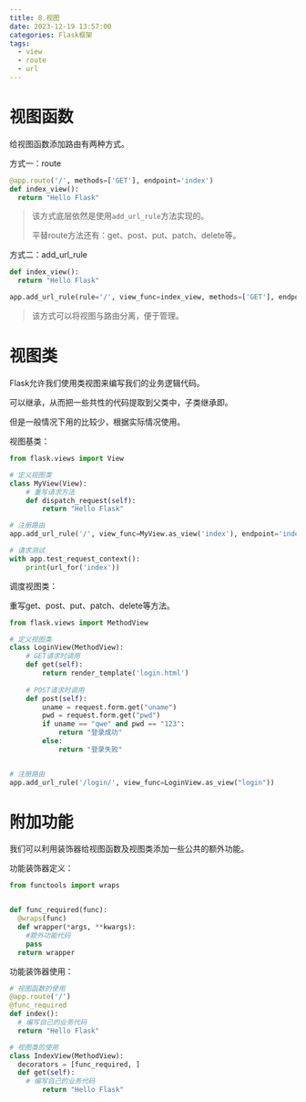 ```yaml
---
title: 8.视图
date: 2023-12-19 13:57:00
categories: Flask框架
tags: 
  - view
  - route
  - url
---
```


# 视图函数

给视图函数添加路由有两种方式。

方式一：route

```python
@app.route('/', methods=['GET'], endpoint='index')
def index_view():
  return "Hello Flask"
```

> 该方式底层依然是使用`add_url_rule`方法实现的。
>
> 平替route方法还有：get、post、put、patch、delete等。

方式二：add_url_rule

```python
def index_view():
  return "Hello Flask"

app.add_url_rule(rule='/', view_func=index_view, methods=['GET'], endpoint='index')
```

> 该方式可以将视图与路由分离，便于管理。

# 视图类

Flask允许我们使用类视图来编写我们的业务逻辑代码。

 可以继承，从而把一些共性的代码提取到父类中，子类继承即。

但是一般情况下用的比较少，根据实际情况使用。

视图基类：

```python
from flask.views import View

# 定义视图类
class MyView(View):
  	# 重写请求方法
    def dispatch_request(self):
        return "Hello Flask"

# 注册路由
app.add_url_rule('/', view_func=MyView.as_view('index'), endpoint='index')

# 请求测试
with app.test_request_context():
    print(url_for('index'))
```

调度视图类：

重写get、post、put、patch、delete等方法。

```python
from flask.views import MethodView

# 定义视图类
class LoginView(MethodView):
  	# GET请求时调用
    def get(self):
        return render_template('login.html')
		
    # POST请求时调用
    def post(self):
        uname = request.form.get("uname")
        pwd = request.form.get("pwd")
        if uname == "qwe" and pwd == "123":
            return "登录成功"
        else:
            return "登录失败"


# 注册路由
app.add_url_rule('/login/', view_func=LoginView.as_view("login"))
```

# 附加功能

我们可以利用装饰器给视图函数及视图类添加一些公共的额外功能。

功能装饰器定义：

```python
from functools import wraps


def func_required(func):
  @wraps(func)
  def wrapper(*args, **kwargs):
    #额外功能代码
    pass
  return wrapper
```

功能装饰器使用：

```python
# 视图函数的使用
@app.route('/')
@func_required
def index():
  # 编写自己的业务代码
  return "Hello Flask"

# 视图类的使用
class IndexView(MethodView):
  decorators = [func_required, ]
  def get(self):
    # 编写自己的业务代码
		return "Hello Flask"

```

